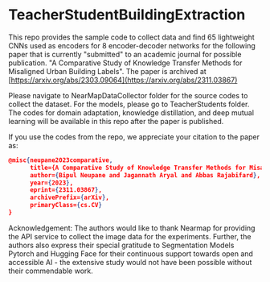 # TeacherStudentBuildingExtraction

This repo provides the sample code to collect data and find 65 lightweight CNNs used as encoders for 8 encoder-decoder networks for the following paper that is currently "submitted" to an academic journal for possible publication.
"A Comparative Study of Knowledge Transfer Methods for Misaligned Urban Building Labels". The paper is archived at [https://arxiv.org/abs/2303.09064](https://arxiv.org/abs/2311.03867)

Please navigate to NearMapDataCollector folder for the source codes to collect the dataset. For the models, please go to TeacherStudents folder. The codes for domain adaptation, knowledge distillation, and deep mutual learning will be available in this repo after the paper is published.

If you use the codes from the repo, we appreciate your citation to the paper as:

```json
@misc{neupane2023comparative,
      title={A Comparative Study of Knowledge Transfer Methods for Misaligned Urban Building Labels}, 
      author={Bipul Neupane and Jagannath Aryal and Abbas Rajabifard},
      year={2023},
      eprint={2311.03867},
      archivePrefix={arXiv},
      primaryClass={cs.CV}
}
```
Acknowledgement:
The authors would like to thank Nearmap for providing the API service to collect the image data for the experiments. Further, the authors also express their special gratitude to Segmentation Models Pytorch and Hugging Face for their continuous support towards open and accessible AI - the extensive study would not have been possible without their commendable work.

